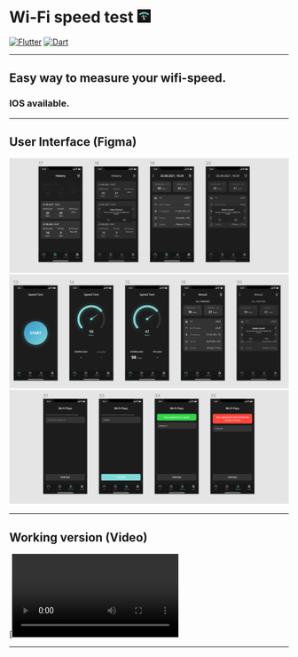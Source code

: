 # Wi-Fi speed test <img src="https://github.com/GhostuSs/wifi_speedometer/blob/main/assets/icon.png" width="24" />

[![Flutter](https://img.shields.io/badge/-Flutter-090909?style=for-the-badge&logo=flutter&logoColor=47C5FB)](https://flutter.dev) [![Dart](https://img.shields.io/badge/-Dart-090909?style=for-the-badge&logo=dart&logoColor=097CDB)](https://dart.dev)
____________________________________________________________________________________________________________________________________________________________________
## Easy way to measure your wifi-speed.
### IOS available.
____________________________________________________________________________________________________________________________________________________________________
## User Interface (Figma)

![Screenshot](https://github.com/GhostuSs/wifi_speedometer/blob/main/assets/1.png)
![Screenshot](https://github.com/GhostuSs/wifi_speedometer/blob/main/assets/2.png)
![Screenshot](https://github.com/GhostuSs/wifi_speedometer/blob/main/assets/3.png)
____________________________________________________________________________________________________________________________________________________________________

## Working version (Video)

[![Watch the video](https://github.com/GhostuSs/wifi_speedometer/blob/main/assets/video.MP4)

____________________________________________________________________________________________________________________________________________________________________


